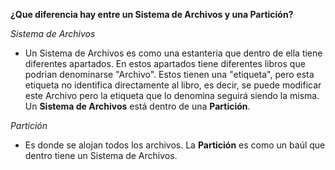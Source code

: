 **¿Que diferencia hay entre un Sistema de Archivos y una Partición?**

*Sistema de Archivos*

- Un Sistema de Archivos es como una estanteria que dentro de ella tiene diferentes apartados. En estos apartados tiene diferentes libros
  que podrian denominarse "Archivo". Estos tienen una "etiqueta", pero esta etiqueta no identifica directamente al libro, es decir, se 
  puede modificar este Archivo pero la etiqueta que lo denomina seguirá siendo la misma.
  Un **Sistema de Archivos** está dentro de una **Partición**.
  
*Partición*
  
- Es donde se alojan todos los archivos. La **Partición** es como un baúl que dentro tiene un Sistema de Archivos.
